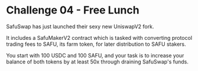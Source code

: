 # Challenge 04 - Free Lunch

SafuSwap has just launched their sexy new UniswapV2 fork.

It includes a SafuMakerV2 contract which is tasked with converting protocol trading fees to SAFU, its farm token, for later distribution to SAFU stakers.

You start with 100 USDC and 100 SAFU, and your task is to increase your balance of both tokens by at least 50x through draining SafuSwap's funds.
